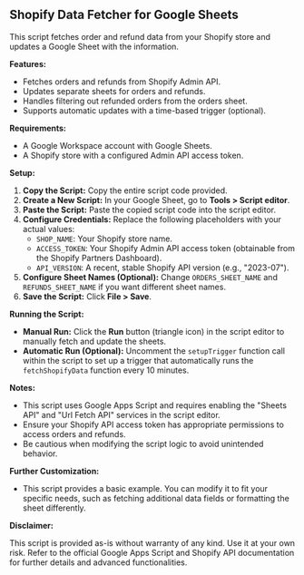 ## Shopify Data Fetcher for Google Sheets

This script fetches order and refund data from your Shopify store and updates a Google Sheet with the information.

**Features:**

* Fetches orders and refunds from Shopify Admin API.
* Updates separate sheets for orders and refunds.
* Handles filtering out refunded orders from the orders sheet.
* Supports automatic updates with a time-based trigger (optional).

**Requirements:**

* A Google Workspace account with Google Sheets.
* A Shopify store with a configured Admin API access token.

**Setup:**

1. **Copy the Script:** Copy the entire script code provided.
2. **Create a New Script:** In your Google Sheet, go to **Tools > Script editor**.
3. **Paste the Script:** Paste the copied script code into the script editor.
4. **Configure Credentials:** Replace the following placeholders with your actual values:
    * `SHOP_NAME`: Your Shopify store name.
    * `ACCESS_TOKEN`: Your Shopify Admin API access token (obtainable from the Shopify Partners Dashboard).
    * `API_VERSION`: A recent, stable Shopify API version (e.g., "2023-07").
5. **Configure Sheet Names (Optional):** Change `ORDERS_SHEET_NAME` and `REFUNDS_SHEET_NAME` if you want different sheet names.
6. **Save the Script:** Click **File > Save**.

**Running the Script:**

* **Manual Run:** Click the **Run** button (triangle icon) in the script editor to manually fetch and update the sheets.
* **Automatic Run (Optional):** Uncomment the `setupTrigger` function call within the script to set up a trigger that automatically runs the `fetchShopifyData` function every 10 minutes. 

**Notes:**

* This script uses Google Apps Script and requires enabling the "Sheets API" and "Url Fetch API" services in the script editor.
* Ensure your Shopify API access token has appropriate permissions to access orders and refunds.
* Be cautious when modifying the script logic to avoid unintended behavior.

**Further Customization:**

* This script provides a basic example. You can modify it to fit your specific needs, such as fetching additional data fields or formatting the sheet differently.


**Disclaimer:**

This script is provided as-is without warranty of any kind. Use it at your own risk. Refer to the official Google Apps Script and Shopify API documentation for further details and advanced functionalities.
